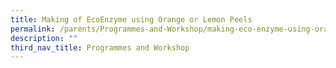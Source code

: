 ```yaml
---
title: Making of EcoEnzyme using Orange or Lemon Peels
permalink: /parents/Programmes-and-Workshop/making-eco-enzyme-using-orange-or-lemon-peels/
description: ""
third_nav_title: Programmes and Workshop
---
```


